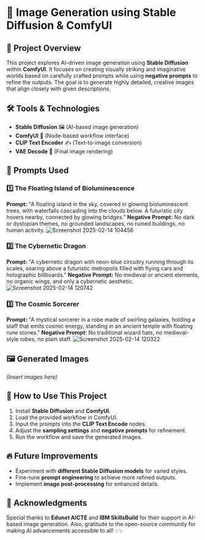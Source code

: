 # 🌌 Image Generation using Stable Diffusion & ComfyUI

## 📌 Project Overview
This project explores AI-driven image generation using **Stable Diffusion** within **ComfyUI**. It focuses on creating visually striking and imaginative worlds based on carefully crafted prompts while using **negative prompts** to refine the outputs. The goal is to generate highly detailed, creative images that align closely with given descriptions.

## 🛠️ Tools & Technologies
- **Stable Diffusion** 🖼️ (AI-based image generation)
- **ComfyUI** 🔧 (Node-based workflow interface)
- **CLIP Text Encoder** ✍️ (Text-to-image conversion)
- **VAE Decode** 🎨 (Final image rendering)

## 🎯 Prompts Used
### 1️⃣ **The Floating Island of Bioluminescence**
**Prompt:** "A floating island in the sky, covered in glowing bioluminescent trees, with waterfalls cascading into the clouds below. A futuristic city hovers nearby, connected by glowing bridges."
**Negative Prompt:** No dark or dystopian themes, no grounded landscapes, no ruined buildings, no human activity.
![Screenshot 2025-02-14 104456](https://github.com/user-attachments/assets/5e516bad-a093-407e-a9bf-91574c4521e9)


### 2️⃣ **The Cybernetic Dragon**
**Prompt:** "A cybernetic dragon with neon-blue circuitry running through its scales, soaring above a futuristic metropolis filled with flying cars and holographic billboards."
**Negative Prompt:** No medieval or ancient elements, no organic wings, and only a cybernetic aesthetic.
![Screenshot 2025-02-14 120742](https://github.com/user-attachments/assets/36a2a5ee-788f-42df-a506-2a83cb23e92e)


### 3️⃣ **The Cosmic Sorcerer**
**Prompt:** "A mystical sorcerer in a robe made of swirling galaxies, holding a staff that emits cosmic energy, standing in an ancient temple with floating rune stones."
**Negative Prompt:** No traditional wizard hats, no medieval-style robes, no plain staff.
![Screenshot 2025-02-14 120322](https://github.com/user-attachments/assets/f34d7f78-0acc-47be-8f0b-f1fef33d9534)



## 🖼️ Generated Images
*(Insert images here)*

## 📌 How to Use This Project
1. Install **Stable Diffusion** and **ComfyUI**.
2. Load the provided workflow in ComfyUI.
3. Input the prompts into the **CLIP Text Encode** nodes.
4. Adjust the **sampling settings** and **negative prompts** for refinement.
5. Run the workflow and save the generated images.

## 🔥 Future Improvements
- Experiment with **different Stable Diffusion models** for varied styles.
- Fine-tune **prompt engineering** to achieve more refined outputs.
- Implement **image post-processing** for enhanced details.

## 🙌 Acknowledgments
Special thanks to **Edunet AICTE** and **IBM SkillsBuild** for their support in AI-based image generation. Also, gratitude to the open-source community for making AI advancements accessible to all! 💡✨


